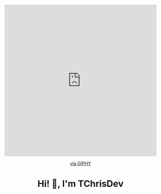 <div id="container-principal" align="center">
 <iframe src="https://giphy.com/embed/bGgsc5mWoryfgKBx1u" width="480" height="480" frameBorder="0" class="giphy-embed" allowFullScreen></iframe><p><a href="https://giphy.com/gifs/computador-gu-tecnology-bGgsc5mWoryfgKBx1u">via GIPHY</a></p>
  <h1 align="center"> Hi! 👋, I'm TChrisDev</h1>
</div>
